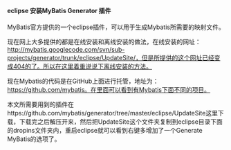 #### eclipse 安装MyBatis Generator 插件

MyBatis官方提供的一个eclipse插件，可以用于生成Mybatis所需要的映射文件。

现在网上大多提供的都是在线安装和离线安装的做法，在线安装的网址：http://mybatis.googlecode.com/svn/sub-projects/generator/trunk/eclipse/UpdateSite/，但是所提供的这个网址已经变成404的了。所以在这里着重说说下离线安装的方法。

现在Mybatis的代码是在GitHub上面进行托管，地址为：https://github.com/mybatis。在里面可以看到有Mybatis下面不同的项目。

本文所需要用到的插件在https://github.com/mybatis/generator/tree/master/eclipse/UpdateSite这里下载，下载完之后解压开来，然后把UpdateSite这个文件夹复制到eclipse目录下面的dropins文件夹内，重启eclipse就可以看到右键多增加了一个Generate MyBatis的选项了。